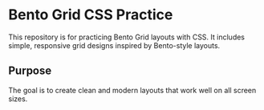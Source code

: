 # Bento Grid CSS Practice

This repository is for practicing Bento Grid layouts with CSS. It includes simple, responsive grid designs inspired by Bento-style layouts.

## Purpose

The goal is to create clean and modern layouts that work well on all screen sizes.
